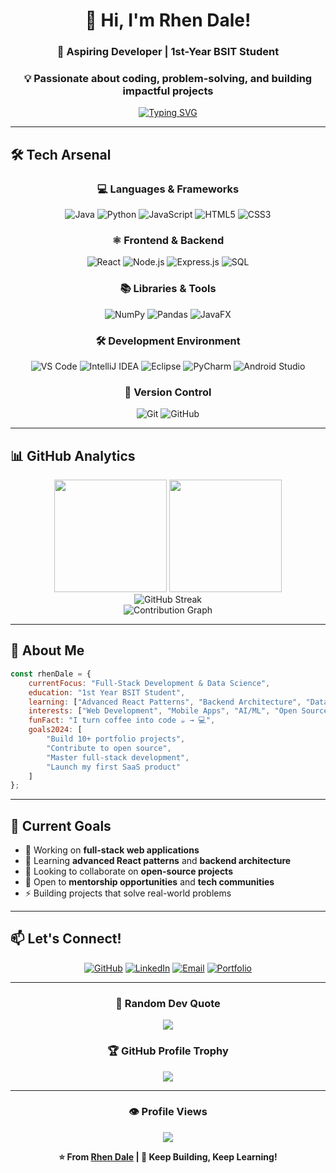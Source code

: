 <div align="center">

# 👋 Hi, I'm Rhen Dale!

### 🚀 Aspiring Developer | 1st-Year BSIT Student
### 💡 Passionate about coding, problem-solving, and building impactful projects

[![Typing SVG](https://readme-typing-svg.demolab.com?font=Fira+Code&weight=600&size=22&pause=1000&color=3B82F6&center=true&vCenter=true&width=435&lines=Full+Stack+Developer;Problem+Solver;Lifelong+Learner)](https://git.io/typing-svg)

</div>

---

## 🛠️ Tech Arsenal

<div align="center">

### 💻 Languages & Frameworks
![Java](https://img.shields.io/badge/Java-%23ED8B00.svg?style=for-the-badge&logo=openjdk&logoColor=white)
![Python](https://img.shields.io/badge/Python-3776AB.svg?style=for-the-badge&logo=python&logoColor=white)
![JavaScript](https://img.shields.io/badge/JavaScript-F7DF1E.svg?style=for-the-badge&logo=javascript&logoColor=black)
![HTML5](https://img.shields.io/badge/HTML5-E34F26.svg?style=for-the-badge&logo=html5&logoColor=white)
![CSS3](https://img.shields.io/badge/CSS3-1572B6.svg?style=for-the-badge&logo=css3&logoColor=white)

### ⚛️ Frontend & Backend
![React](https://img.shields.io/badge/React-20232A.svg?style=for-the-badge&logo=react&logoColor=61DAFB)
![Node.js](https://img.shields.io/badge/Node.js-43853D.svg?style=for-the-badge&logo=node.js&logoColor=white)
![Express.js](https://img.shields.io/badge/Express.js-404D59.svg?style=for-the-badge&logo=express&logoColor=white)
![SQL](https://img.shields.io/badge/SQL-025E8C.svg?style=for-the-badge&logo=postgresql&logoColor=white)

### 📚 Libraries & Tools
![NumPy](https://img.shields.io/badge/Numpy-013243.svg?style=for-the-badge&logo=numpy&logoColor=white)
![Pandas](https://img.shields.io/badge/Pandas-150458.svg?style=for-the-badge&logo=pandas&logoColor=white)
![JavaFX](https://img.shields.io/badge/JavaFX-FF6F00.svg?style=for-the-badge&logo=java&logoColor=white)

### 🛠️ Development Environment
![VS Code](https://img.shields.io/badge/VS_Code-0078d7.svg?style=for-the-badge&logo=visual-studio-code&logoColor=white)
![IntelliJ IDEA](https://img.shields.io/badge/IntelliJ_IDEA-000000.svg?style=for-the-badge&logo=intellij-idea&logoColor=white)
![Eclipse](https://img.shields.io/badge/Eclipse-2C2255.svg?style=for-the-badge&logo=eclipse&logoColor=white)
![PyCharm](https://img.shields.io/badge/PyCharm-000000.svg?style=for-the-badge&logo=pycharm&logoColor=white)
![Android Studio](https://img.shields.io/badge/Android_Studio-3DDC84.svg?style=for-the-badge&logo=android-studio&logoColor=white)

### 🔧 Version Control
![Git](https://img.shields.io/badge/Git-F05032.svg?style=for-the-badge&logo=git&logoColor=white)
![GitHub](https://img.shields.io/badge/GitHub-181717.svg?style=for-the-badge&logo=github&logoColor=white)

</div>

---

## 📊 GitHub Analytics

<div align="center">
  <img height="180em" src="https://github-readme-stats.vercel.app/api?username=YOUR_GITHUB_USERNAME&show_icons=true&theme=tokyonight&include_all_commits=true&count_private=true&hide_border=true&bg_color=0d1117"/>
  <img height="180em" src="https://github-readme-stats.vercel.app/api/top-langs/?username=YOUR_GITHUB_USERNAME&layout=compact&theme=tokyonight&hide_border=true&bg_color=0d1117"/>
</div>

<div align="center">
  <img src="https://github-readme-streak-stats.herokuapp.com/?user=YOUR_GITHUB_USERNAME&theme=tokyonight&hide_border=true&background=0d1117" alt="GitHub Streak"/>
</div>

<div align="center">
  <img src="https://github-readme-activity-graph.vercel.app/graph?username=YOUR_GITHUB_USERNAME&theme=tokyo-night&hide_border=true&bg_color=0d1117" alt="Contribution Graph"/>
</div>

---

## 🌱 About Me

```javascript
const rhenDale = {
    currentFocus: "Full-Stack Development & Data Science",
    education: "1st Year BSIT Student",
    learning: ["Advanced React Patterns", "Backend Architecture", "Data Analytics"],
    interests: ["Web Development", "Mobile Apps", "AI/ML", "Open Source"],
    funFact: "I turn coffee into code ☕️ → 💻",
    goals2024: [
        "Build 10+ portfolio projects",
        "Contribute to open source",
        "Master full-stack development",
        "Launch my first SaaS product"
    ]
};
```

---

## 🎯 Current Goals

- 🔭 Working on **full-stack web applications**
- 🌱 Learning **advanced React patterns** and **backend architecture**
- 👯 Looking to collaborate on **open-source projects**
- 🤝 Open to **mentorship opportunities** and **tech communities**
- ⚡ Building projects that solve real-world problems

---

## 📫 Let's Connect!

<div align="center">

[![GitHub](https://img.shields.io/badge/GitHub-%23181717.svg?style=for-the-badge&logo=github&logoColor=white)](https://github.com/YOUR_GITHUB_USERNAME)
[![LinkedIn](https://img.shields.io/badge/LinkedIn-%230077B5.svg?style=for-the-badge&logo=linkedin&logoColor=white)](https://linkedin.com/in/YOUR_LINKEDIN)
[![Email](https://img.shields.io/badge/Email-D14836.svg?style=for-the-badge&logo=gmail&logoColor=white)](mailto:YOUR_EMAIL@example.com)
[![Portfolio](https://img.shields.io/badge/Portfolio-000000.svg?style=for-the-badge&logo=vercel&logoColor=white)](https://your-portfolio.com)

</div>

---

<div align="center">

### 💭 Random Dev Quote
![](https://quotes-github-readme.vercel.app/api?type=horizontal&theme=tokyonight)

### 🏆 GitHub Profile Trophy
![](https://github-profile-trophy.vercel.app/?username=YOUR_GITHUB_USERNAME&theme=tokyonight&no-frame=true&no-bg=true&margin-w=4)

---

### 👁️ Profile Views
![](https://komarev.com/ghpvc/?username=YOUR_GITHUB_USERNAME&color=blueviolet&style=for-the-badge)

**⭐️ From [Rhen Dale](https://github.com/YOUR_GITHUB_USERNAME) | 🚀 Keep Building, Keep Learning!**

</div>
